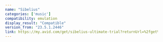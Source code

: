 ```yaml
---
name: "Sibelius"
categories: ['music']
compatibility: emulation
display_result: "Compatible"
version_from: "23.5.1.2446"
link: https://my.avid.com/get/sibelius-ultimate-trial?returnUrl=%2fget%2fsibelius-ultimate-trial%2fDownloads
---
```


